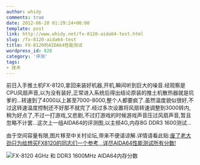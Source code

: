 ```yaml
---
author: whidy
comments: true
date: 2012-06-20 01:29:24+00:00
template: post
link: http://www.whidy.net/fx-8120-aida64-test.html
slug: /fx-8120-aida64-test
title: FX-8120的AIDA64性能测试
wordpress_id: 828
category: '评测'
tags:
- 技术
---
```


前日入手推土机FX-8120,拿回来装好机器,开机,瞬间听到巨大的噪音.经观察是CPU风扇声音,以为没有装好,正常进入系统后得出结论原装的推土机散热器就是坑爹的...转速到了4000以上甚至7000-8000,整个人都要疯了.虽然温度貌似很好,不过这转速温度控制还不好那不就完了.经过多次设置将风扇转速调整到3000转内,稍为好点了,不过一打游戏,又悲剧,不过打游戏的时候游戏声音压过风扇声音,暂且忽略不计罢...这次上一组AIDA64的评测图,以主频4G,内存8G DDR3 1600测试...

由于空间容量有限,图片移至中关村论坛,带来不便请谅解.详情请看此贴:[废了老大劲只为给想买FX8120的同志们一个参考,,,详尽AIDA64性能测试所有分数!](http://diybbs.zol.com.cn/11/13_105249.html)

![FX-8120 4GHz 和 DDR3 1600MHz AIDA64内存分数](https://www.whidy.net/wp-content/uploads/2012/06/4g.jpg)
